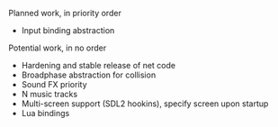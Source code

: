 Planned work, in priority order
- Input binding abstraction

Potential work, in no order
- Hardening and stable release of net code
- Broadphase abstraction for collision
- Sound FX priority
- N music tracks
- Multi-screen support (SDL2 hookins), specify screen upon startup
- Lua bindings
